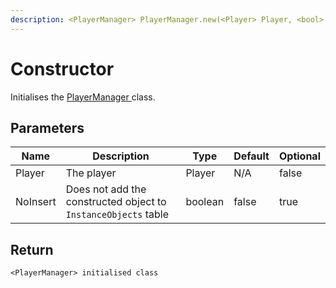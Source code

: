 ```yaml
---
description: <PlayerManager> PlayerManager.new(<Player> Player, <bool> NoInsert)
---
```


# Constructor

Initialises the [PlayerManager ](./)class.

## Parameters

<table><thead><tr><th>Name</th><th>Description</th><th>Type</th><th>Default</th><th data-type="checkbox">Optional</th></tr></thead><tbody><tr><td>Player</td><td>The player</td><td>Player</td><td>N/A</td><td>false</td></tr><tr><td>NoInsert</td><td>Does not add the constructed object to <code>InstanceObjects</code> table</td><td>boolean</td><td>false</td><td>true</td></tr></tbody></table>

## Return

`<PlayerManager> initialised class`
